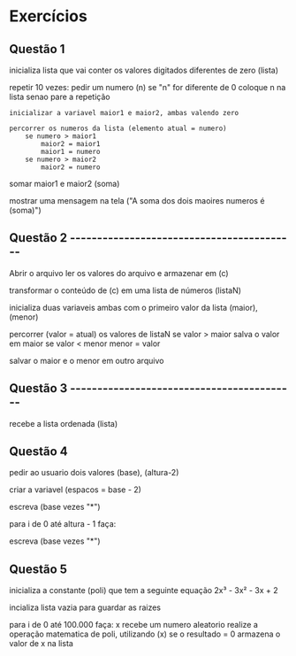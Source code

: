 # Exercícios

## Questão 1

inicializa lista que vai conter os valores digitados diferentes de zero (lista)

repetir 10 vezes:
    pedir um numero (n)
    se "n" for diferente de 0 
        coloque n na lista
    senao
        pare a repetição

    inicializar a variavel maior1 e maior2, ambas valendo zero

    percorrer os numeros da lista (elemento atual = numero)
        se numero > maior1
            maior2 = maior1
            maior1 = numero
        se numero > maior2
            maior2 = numero

somar maior1 e maior2 (soma)

mostrar uma mensagem na tela ("A soma dos dois maoires numeros é (soma)")


## Questão 2 ------------------------------------------

Abrir o arquivo
ler os valores do arquivo e armazenar em (c)

transformar o conteúdo de (c) em uma lista de números (listaN)

inicializa duas variaveis ambas com o primeiro valor da lista (maior), (menor)


percorrer (valor = atual) os valores de listaN
    se valor > maior
        salva o valor em maior
    se valor < menor
        menor = valor

salvar o maior e o menor em outro arquivo


## Questão 3 ------------------------------------------

recebe a lista ordenada (lista)




## Questão 4 

pedir ao usuario dois valores (base), (altura-2)

criar a variavel (espacos = base - 2)

escreva (base vezes "*")

para i de 0 até altura - 1 faça:

escreva (base vezes "*")


## Questão 5

inicializa a constante (poli) que tem a seguinte equação 2x³ - 3x² - 3x + 2

incializa lista vazia para guardar as raizes

para i de 0 até 100.000 faça:
    x recebe um numero aleatorio
    realize a operação matematica de poli, utilizando (x)
    se o resultado = 0
        armazena o valor de x na lista



